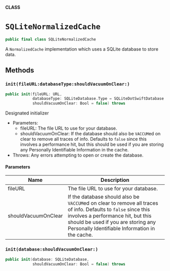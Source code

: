 **CLASS**

# `SQLiteNormalizedCache`

```swift
public final class SQLiteNormalizedCache
```

A `NormalizedCache` implementation which uses a SQLite database to store data.

## Methods
### `init(fileURL:databaseType:shouldVacuumOnClear:)`

```swift
public init(fileURL: URL,
            databaseType: SQLiteDatabase.Type = SQLiteDotSwiftDatabase.self,
            shouldVacuumOnClear: Bool = false) throws
```

Designated initializer

- Parameters:
  - fileURL: The file URL to use for your database.
  - shouldVacuumOnClear: If the database should also be `VACCUM`ed on clear to remove all traces of info. Defaults to `false` since this involves a performance hit, but this should be used if you are storing any Personally Identifiable Information in the cache.
- Throws: Any errors attempting to open or create the database.

#### Parameters

| Name | Description |
| ---- | ----------- |
| fileURL | The file URL to use for your database. |
| shouldVacuumOnClear | If the database should also be `VACCUM`ed on clear to remove all traces of info. Defaults to `false` since this involves a performance hit, but this should be used if you are storing any Personally Identifiable Information in the cache. |

### `init(database:shouldVacuumOnClear:)`

```swift
public init(database: SQLiteDatabase,
            shouldVacuumOnClear: Bool = false) throws
```
